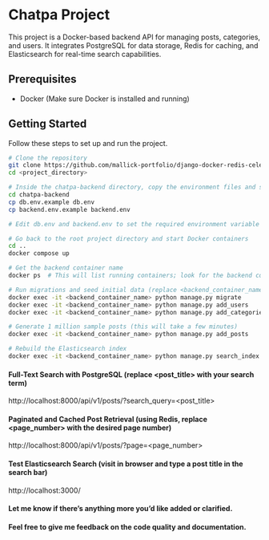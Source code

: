 # Chatpa Project

This project is a Docker-based backend API for managing posts, categories, and users. It integrates PostgreSQL for data storage, Redis for caching, and Elasticsearch for real-time search capabilities.

## Prerequisites

- Docker (Make sure Docker is installed and running)

## Getting Started

Follow these steps to set up and run the project.

```bash
# Clone the repository
git clone https://github.com/mallick-portfolio/django-docker-redis-celery-elasticsearch.git
cd <project_directory>

# Inside the chatpa-backend directory, copy the environment files and set values
cd chatpa-backend
cp db.env.example db.env
cp backend.env.example backend.env

# Edit db.env and backend.env to set the required environment variable values

# Go back to the root project directory and start Docker containers
cd ..
docker compose up

# Get the backend container name
docker ps  # This will list running containers; look for the backend container's name

# Run migrations and seed initial data (replace <backend_container_name> with the backend container name)
docker exec -it <backend_container_name> python manage.py migrate
docker exec -it <backend_container_name> python manage.py add_users
docker exec -it <backend_container_name> python manage.py add_categories

# Generate 1 million sample posts (this will take a few minutes)
docker exec -it <backend_container_name> python manage.py add_posts

# Rebuild the Elasticsearch index
docker exec -it <backend_container_name> python manage.py search_index --rebuild

```

#### Full-Text Search with PostgreSQL (replace <post_title> with your search term)

http://localhost:8000/api/v1/posts/?search_query=<post_title>

#### Paginated and Cached Post Retrieval (using Redis, replace <page_number> with the desired page number)

http://localhost:8000/api/v1/posts/?page=<page_number>

#### Test Elasticsearch Search (visit in browser and type a post title in the search bar)

http://localhost:3000/

#### Let me know if there’s anything more you’d like added or clarified.

#### Feel free to give me feedback on the code quality and documentation.
